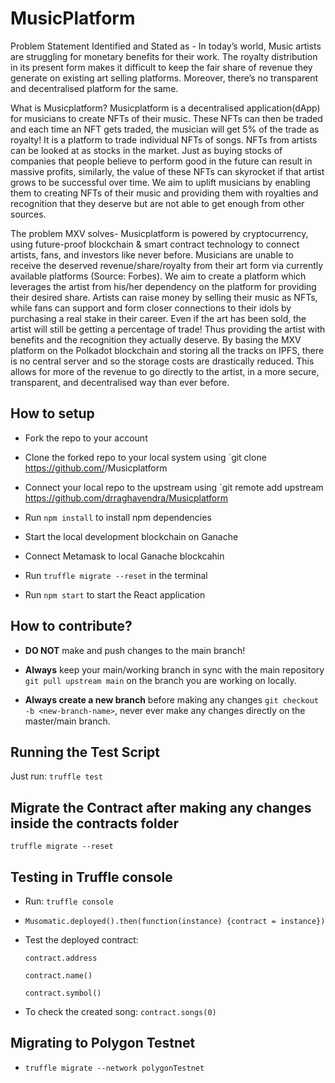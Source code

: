 # MusicPlatform

Problem Statement Identified and Stated as - In today’s world, Music artists are struggling for monetary benefits for their work. The royalty distribution in its present form makes it difficult to keep the fair share of revenue they generate on existing art selling platforms. Moreover, there’s no transparent and decentralised platform for the same.

What is Musicplatform? Musicplatform is a decentralised application(dApp) for musicians to create NFTs of their music. These NFTs can then be traded and each time an NFT gets traded, the musician will get 5% of the trade as royalty! It is a platform to trade individual NFTs of songs. NFTs from artists can be looked at as stocks in the market. Just as buying stocks of companies that people believe to perform good in the future can result in massive profits, similarly, the value of these NFTs can skyrocket if that artist grows to be successful over time. We aim to uplift musicians by enabling them to creating NFTs of their music and providing them with royalties and recognition that they deserve but are not able to get enough from other sources.

The problem MXV solves- Musicplatform is powered by cryptocurrency, using future-proof blockchain & smart contract technology to connect artists, fans, and investors like never before. Musicians are unable to receive the deserved revenue/share/royalty from their art form via currently available platforms (Source: Forbes). We aim to create a platform which leverages the artist from his/her dependency on the platform for providing their desired share. Artists can raise money by selling their music as NFTs, while fans can support and form closer connections to their idols by purchasing a real stake in their career. Even if the art has been sold, the artist will still be getting a percentage of trade! Thus providing the artist with benefits and the recognition they actually deserve. By basing the MXV platform on the Polkadot blockchain and storing all the tracks on IPFS, there is no central server and so the storage costs are drastically reduced. This allows for more of the revenue to go directly to the artist, in a more secure, transparent, and decentralised way than ever before.


## How to setup

-   Fork the repo to your account

-   Clone the forked repo to your local system using `git clone https://github.com/<your-username>/Musicplatform

-   Connect your local repo to the upstream using `git remote add upstream https://github.com/drraghavendra/Musicplatform

-   Run `npm install` to install npm dependencies

-   Start the local development blockchain on Ganache

-   Connect Metamask to local Ganache blockcahin

-   Run `truffle migrate --reset` in the terminal

-   Run `npm start` to start the React application

## How to contribute?

-   **DO NOT** make and push changes to the main branch!

-   **Always** keep your main/working branch in sync with the main repository `git pull upstream main` on the branch you are working on locally.

-   **Always create a new branch** before making any changes `git checkout -b <new-branch-name>`, never ever make any changes directly on the master/main branch.

## Running the Test Script

Just run: `truffle test`

## Migrate the Contract after making any changes inside the contracts folder

`truffle migrate --reset`

## Testing in Truffle console

-   Run: `truffle console`

-   `Musomatic.deployed().then(function(instance) {contract = instance})`

-   Test the deployed contract:

    `contract.address`

    `contract.name()`

    `contract.symbol()`

-   To check the created song:
    `contract.songs(0)`

## Migrating to Polygon Testnet

-   `truffle migrate --network polygonTestnet`

